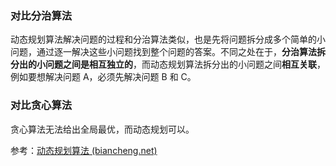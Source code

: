 ### 对比分治算法

动态规划算法解决问题的过程和分治算法类似，也是先将问题拆分成多个简单的小问题，通过逐一解决这些小问题找到整个问题的答案。不同之处在于，**分治算法拆分出的小问题之间是相互独立的**，而动态规划算法拆分出的小问题之间**相互关联**，例如要想解决问题 A，必须先解决问题 B 和 C。

### 对比贪心算法

贪心算法无法给出全局最优，而动态规划可以。





参考：[动态规划算法 (biancheng.net)](http://c.biancheng.net/algorithm/dynamic-programming.html)